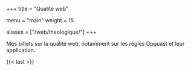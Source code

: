 +++
title = "Qualité web"

menu = "main"
weight = 15

aliases = ["/web/theologique/"]
+++

Mes billets sur la qualité web, notamment sur les règles Opquast et leur application.

{{< last >}}